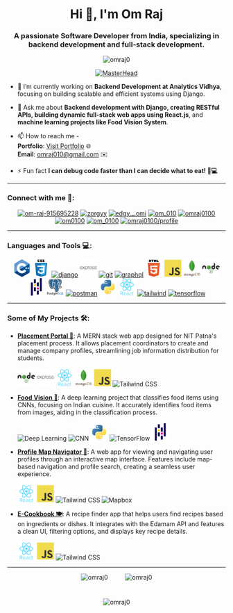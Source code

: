 <h1 align="center">Hi 👋, I'm Om Raj</h1>

<h3 align="center">A passionate Software Developer from India, specializing in backend development and full-stack development.</h3>

<p align="center"> 
  <img src="https://komarev.com/ghpvc/?username=omraj0&label=Profile%20views&color=0e75b6&style=flat" alt="omraj0" />
</p>

<p align="center"> 
  <a href="https://rishavchanda.io">
    <img src="https://miro.medium.com/v2/resize:fit:679/0*FGD6BUzzZs1VJLuY.gif" alt="MasterHead" />
  </a>
</p>

- 🔭 I’m currently working on **Backend Development at Analytics Vidhya**, focusing on building scalable and efficient systems using Django.

- 💬 Ask me about **Backend development with Django, creating RESTful APIs, building dynamic full-stack web apps using React.js**, and **machine learning projects like Food Vision System**.

- 📫 How to reach me -  
  **Portfolio**: [Visit Portfolio](https://omraj0.github.io/) 🌐  
  **Email**: [omraj010@gmail.com](mailto:omraj010@gmail.com) ✉️


- ⚡ Fun fact **I can debug code faster than I can decide what to eat! 🍕💻**

---

### Connect with me 🤝:
<p align="center">
  <a href="https://linkedin.com/in/om-raj-915695228" target="blank"><img src="https://raw.githubusercontent.com/rahuldkjain/github-profile-readme-generator/master/src/images/icons/Social/linked-in-alt.svg" alt="om-raj-915695228" height="30" width="40" /></a>
  <a href="https://kaggle.com/zorgyy" target="blank"><img src="https://raw.githubusercontent.com/rahuldkjain/github-profile-readme-generator/master/src/images/icons/Social/kaggle.svg" alt="zorgyy" height="30" width="40" /></a>
  <a href="https://instagram.com/edgy._.omi" target="blank"><img src="https://raw.githubusercontent.com/rahuldkjain/github-profile-readme-generator/master/src/images/icons/Social/instagram.svg" alt="edgy._.omi" height="30" width="40" /></a>
  <a href="https://www.codechef.com/users/om_010" target="blank"><img src="https://cdn.jsdelivr.net/npm/simple-icons@3.1.0/icons/codechef.svg" alt="om_010" height="30" width="40" /></a>
  <a href="https://www.hackerrank.com/omraj0100" target="blank"><img src="https://raw.githubusercontent.com/rahuldkjain/github-profile-readme-generator/master/src/images/icons/Social/hackerrank.svg" alt="omraj0100" height="30" width="40" /></a>
  <a href="https://codeforces.com/profile/om0100" target="blank"><img src="https://raw.githubusercontent.com/rahuldkjain/github-profile-readme-generator/master/src/images/icons/Social/codeforces.svg" alt="om0100" height="30" width="40" /></a>
  <a href="https://www.leetcode.com/om_0100" target="blank"><img src="https://raw.githubusercontent.com/rahuldkjain/github-profile-readme-generator/master/src/images/icons/Social/leet-code.svg" alt="om_0100" height="30" width="40" /></a>
  <a href="https://auth.geeksforgeeks.org/user/omraj0100/profile" target="blank"><img src="https://raw.githubusercontent.com/rahuldkjain/github-profile-readme-generator/master/src/images/icons/Social/geeks-for-geeks.svg" alt="omraj0100/profile" height="30" width="40" /></a>
</p>

---

### Languages and Tools 💻:
<p align="center">
  <a href="https://www.w3schools.com/cpp/" target="_blank" rel="noreferrer"><img src="https://raw.githubusercontent.com/devicons/devicon/master/icons/cplusplus/cplusplus-original.svg" alt="cplusplus" width="40" height="40"/></a>
  <a href="https://www.w3schools.com/css/" target="_blank" rel="noreferrer"><img src="https://raw.githubusercontent.com/devicons/devicon/master/icons/css3/css3-original-wordmark.svg" alt="css3" width="40" height="40"/></a>
  <a href="https://www.djangoproject.com/" target="_blank" rel="noreferrer"><img src="https://cdn.worldvectorlogo.com/logos/django.svg" alt="django" width="40" height="40"/></a>
  <a href="https://expressjs.com" target="_blank" rel="noreferrer"><img src="https://raw.githubusercontent.com/devicons/devicon/master/icons/express/express-original-wordmark.svg" alt="express" width="40" height="40"/></a>
  <a href="https://git-scm.com/" target="_blank" rel="noreferrer"><img src="https://www.vectorlogo.zone/logos/git-scm/git-scm-icon.svg" alt="git" width="40" height="40"/></a>
  <a href="https://graphql.org" target="_blank" rel="noreferrer"><img src="https://www.vectorlogo.zone/logos/graphql/graphql-icon.svg" alt="graphql" width="40" height="40"/></a>
  <a href="https://www.w3.org/html/" target="_blank" rel="noreferrer"><img src="https://raw.githubusercontent.com/devicons/devicon/master/icons/html5/html5-original-wordmark.svg" alt="html5" width="40" height="40"/></a>
  <a href="https://developer.mozilla.org/en-US/docs/Web/JavaScript" target="_blank" rel="noreferrer"><img src="https://raw.githubusercontent.com/devicons/devicon/master/icons/javascript/javascript-original.svg" alt="javascript" width="40" height="40"/></a>
  <a href="https://www.mongodb.com/" target="_blank" rel="noreferrer"><img src="https://raw.githubusercontent.com/devicons/devicon/master/icons/mongodb/mongodb-original-wordmark.svg" alt="mongodb" width="40" height="40"/></a>
  <a href="https://nodejs.org" target="_blank" rel="noreferrer"><img src="https://raw.githubusercontent.com/devicons/devicon/master/icons/nodejs/nodejs-original-wordmark.svg" alt="nodejs" width="40" height="40"/></a>
  <a href="https://pandas.pydata.org/" target="_blank" rel="noreferrer"><img src="https://raw.githubusercontent.com/devicons/devicon/2ae2a900d2f041da66e950e4d48052658d850630/icons/pandas/pandas-original.svg" alt="pandas" width="40" height="40"/></a>
  <a href="https://www.postgresql.org" target="_blank" rel="noreferrer"><img src="https://raw.githubusercontent.com/devicons/devicon/master/icons/postgresql/postgresql-original-wordmark.svg" alt="postgresql" width="40" height="40"/></a>
  <a href="https://postman.com" target="_blank" rel="noreferrer"><img src="https://www.vectorlogo.zone/logos/getpostman/getpostman-icon.svg" alt="postman" width="40" height="40"/></a>
  <a href="https://www.python.org" target="_blank" rel="noreferrer"><img src="https://raw.githubusercontent.com/devicons/devicon/master/icons/python/python-original.svg" alt="python" width="40" height="40"/></a>
  <a href="https://reactjs.org/" target="_blank" rel="noreferrer"><img src="https://raw.githubusercontent.com/devicons/devicon/master/icons/react/react-original-wordmark.svg" alt="react" width="40" height="40"/></a>
  <a href="https://tailwindcss.com/" target="_blank" rel="noreferrer"><img src="https://www.vectorlogo.zone/logos/tailwindcss/tailwindcss-icon.svg" alt="tailwind" width="40" height="40"/></a>
  <a href="https://www.tensorflow.org" target="_blank" rel="noreferrer"><img src="https://www.vectorlogo.zone/logos/tensorflow/tensorflow-icon.svg" alt="tensorflow" width="40" height="40"/></a>
</p>

---

### Some of My Projects 🛠️:

- [**Placement Portal 💼**](https://placement-portal-by-om.netlify.app/): A MERN stack web app designed for NIT Patna's placement process. It allows placement coordinators to create and manage company profiles, streamlining job information distribution for students.
  <br>
  <br>
    <img src="https://raw.githubusercontent.com/devicons/devicon/master/icons/nodejs/nodejs-original-wordmark.svg" alt="Node.js" width="40" height="40"/>
    <img src="https://raw.githubusercontent.com/devicons/devicon/master/icons/express/express-original-wordmark.svg" alt="Express" width="40" height="40"/>
    <img src="https://raw.githubusercontent.com/devicons/devicon/master/icons/react/react-original-wordmark.svg" alt="React" width="40" height="40"/>
    <img src="https://raw.githubusercontent.com/devicons/devicon/master/icons/mongodb/mongodb-original-wordmark.svg" alt="MongoDB" width="40" height="40"/>
    <img src="https://raw.githubusercontent.com/devicons/devicon/master/icons/javascript/javascript-original.svg" alt="JavaScript" width="40" height="40"/>
    <img src="https://www.vectorlogo.zone/logos/tailwindcss/tailwindcss-icon.svg" alt="Tailwind CSS" width="40" height="40"/>

- [**Food Vision 🍛**](https://github.com/omraj0/Food-Vision): A deep learning project that classifies food items using CNNs, focusing on Indian cuisine. It accurately identifies food items from images, aiding in the classification process.
  <br>
  <br>
    <img src="https://www.vectorlogo.zone/logos/deepl/deepl-icon.svg" alt="Deep Learning" width="40" height="40"/>
    <img src="https://www.vectorlogo.zone/logos/cnn/cnn-icon.svg" alt="CNN" width="40" height="40"/>
    <img src="https://raw.githubusercontent.com/devicons/devicon/master/icons/python/python-original.svg" alt="Python" width="40" height="40"/>
    <img src="https://www.vectorlogo.zone/logos/tensorflow/tensorflow-icon.svg" alt="TensorFlow" width="40" height="40"/>
    <img src="https://raw.githubusercontent.com/devicons/devicon/2ae2a900d2f041da66e950e4d48052658d850630/icons/pandas/pandas-original.svg" alt="Pandas" width="40" height="40"/>

- [**Profile Map Navigator 📍**](https://profile-navigator-with-map.vercel.app/): A web app for viewing and navigating user profiles through an interactive map interface. Features include map-based navigation and profile search, creating a seamless user experience.
  <br>
  <br>
    <img src="https://raw.githubusercontent.com/devicons/devicon/master/icons/react/react-original-wordmark.svg" alt="React" width="40" height="40"/>
    <img src="https://raw.githubusercontent.com/devicons/devicon/master/icons/javascript/javascript-original.svg" alt="JavaScript" width="40" height="40"/>
    <img src="https://www.vectorlogo.zone/logos/tailwindcss/tailwindcss-icon.svg" alt="Tailwind CSS" width="40" height="40"/>
    <img src="https://www.vectorlogo.zone/logos/mapbox/mapbox-icon.svg" alt="Mapbox" width="40" height="40"/>

- [**E-Cookbook 🍽️**](https://e-cook-book.vercel.app/): A recipe finder app that helps users find recipes based on ingredients or dishes. It integrates with the Edamam API and features a clean UI, filtering options, and displays key recipe details.
  <br>
  <br>
    <img src="https://raw.githubusercontent.com/devicons/devicon/master/icons/react/react-original-wordmark.svg" alt="React" width="40" height="40"/>
    <img src="https://raw.githubusercontent.com/devicons/devicon/master/icons/javascript/javascript-original.svg" alt="JavaScript" width="40" height="40"/>
    <img src="https://www.vectorlogo.zone/logos/tailwindcss/tailwindcss-icon.svg" alt="Tailwind CSS" width="40" height="40"/>

---

<p align="center" style="display: flex; justify-content: center; gap: 40px; margin-bottom: 40px;">
  <img src="https://github-readme-stats.vercel.app/api/top-langs?username=omraj0&show_icons=true&locale=en&layout=compact" alt="omraj0" />
  <img src="https://github-readme-stats.vercel.app/api?username=omraj0&show_icons=true&locale=en" alt="omraj0" />
</p>

<p align="center" style="margin-top: 40px;">
  <img src="https://github-readme-streak-stats.herokuapp.com/?user=omraj0" alt="omraj0" />
</p>

